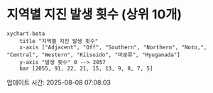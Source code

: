 # 지역별 지진 발생 횟수 (상위 10개)

```mermaid
xychart-beta
    title "지역별 지진 발생 횟수"
    x-axis ["Adjacent", "Off", "Southern", "Northern", "Noto,", "Central", "Western", "Kiisuido", "미분류", "Hyuganada"]
    y-axis "발생 횟수" 0 --> 2057
    bar [2055, 91, 22, 21, 15, 13, 9, 8, 7, 5]
```

업데이트 시간: 2025-08-08 07:08:03
